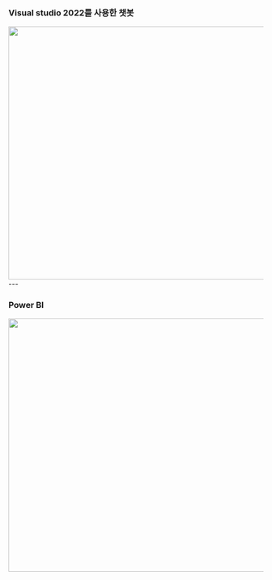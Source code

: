 ### Visual studio 2022를 사용한 챗봇
<img src="https://user-images.githubusercontent.com/115756142/202485275-a64ad5ac-3c37-41b7-b366-982dcbb96de6.png" width="800" height="500">
---

### Power BI
<img src="https://user-images.githubusercontent.com/115756142/202488055-07b8329a-8929-4221-8298-1fea058df655.png" width="800" height="500">

